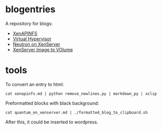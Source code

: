 blogentries
===========
A repository for blogs:

- [XenAPINFS](./xenapinfs.md)
- [Virtual Hypervisor](./virtual_hypervisor.md)
- [Neutron on XenServer](./quantum_on_xenserver.md)
- [XenServer Image to VOlume](./xenserver_image_to_volume.md)

tools
=====
To convert an entry to html:

    cat xenapinfs.md | python remove_newlines.py | markdown_py | xclip    

Preformatted blocks with black background:

    cat quantum_on_xenserver.md | ./formatted_blog_to_clipboard.sh

After this, it could be inserted to wordpress.
